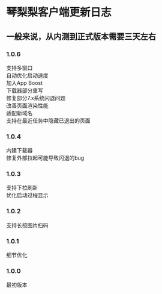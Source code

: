 # 琴梨梨客户端更新日志  

## 一般来说，从内测到正式版本需要三天左右  

### 1.0.6  
支持多窗口  
自动优化启动速度  
加入App Boost  
下载器部分重写  
修复部分7.x系统闪退问题  
改善页面渲染性能  
适配新域名  
支持在最近任务中隐藏已退出的页面  

### 1.0.4  
内建下载器  
修复外部拉起可能导致闪退的bug  

### 1.0.3  
支持下拉刷新  
优化启动过程显示  

### 1.0.2  
支持长按图片扫码  

### 1.0.1  
细节优化  

### 1.0.0  
最初版本

